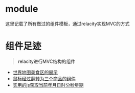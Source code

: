 # module 
这里记载了所有做过的组件模板，通过relacity实现MVC的方式
# 组件足迹
> <a>relacity进行MVC结构的组件</a>
* [世界地图美食区的展示](https://github.com/SweetyLv/module/tree/master/map_pattern01)
* [鼠标经过翻转为三个商品的组件](https://github.com/SweetyLv/module/tree/master/pc_twoPicReverCom)
* [实用的js获取当前年月日时分秒星期](https://github.com/SweetyLv/module/tree/master/Date)
